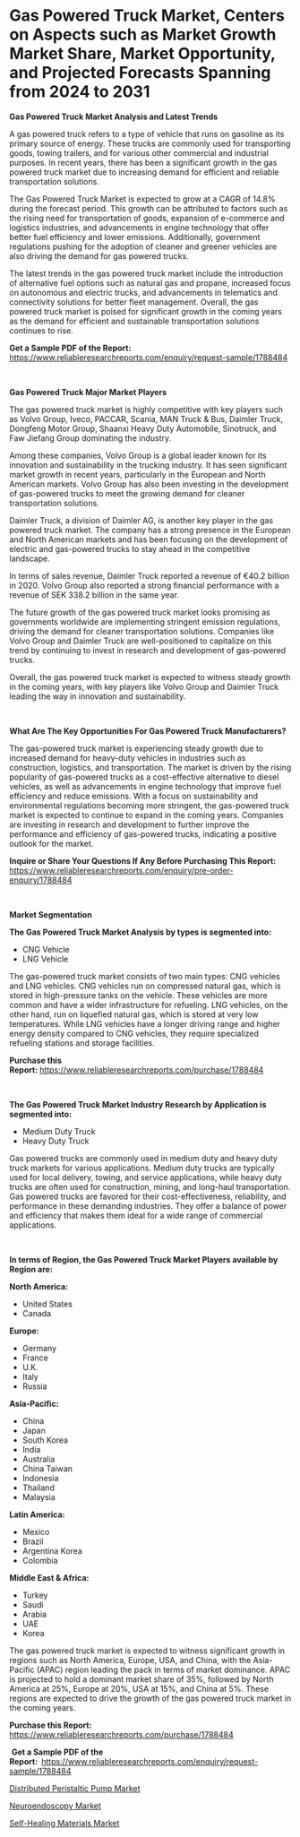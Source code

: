 <p><h1>Gas Powered Truck Market, Centers on Aspects such as Market Growth Market Share, Market Opportunity, and Projected Forecasts Spanning from 2024 to 2031</h1></p><p><strong>Gas Powered Truck Market Analysis and Latest Trends</strong></p>
<p><p>A gas powered truck refers to a type of vehicle that runs on gasoline as its primary source of energy. These trucks are commonly used for transporting goods, towing trailers, and for various other commercial and industrial purposes. In recent years, there has been a significant growth in the gas powered truck market due to increasing demand for efficient and reliable transportation solutions.</p><p>The Gas Powered Truck Market is expected to grow at a CAGR of 14.8% during the forecast period. This growth can be attributed to factors such as the rising need for transportation of goods, expansion of e-commerce and logistics industries, and advancements in engine technology that offer better fuel efficiency and lower emissions. Additionally, government regulations pushing for the adoption of cleaner and greener vehicles are also driving the demand for gas powered trucks.</p><p>The latest trends in the gas powered truck market include the introduction of alternative fuel options such as natural gas and propane, increased focus on autonomous and electric trucks, and advancements in telematics and connectivity solutions for better fleet management. Overall, the gas powered truck market is poised for significant growth in the coming years as the demand for efficient and sustainable transportation solutions continues to rise.</p></p>
<p><strong>Get a Sample PDF of the Report:&nbsp;</strong> <a href="https://www.reliableresearchreports.com/enquiry/request-sample/1788484">https://www.reliableresearchreports.com/enquiry/request-sample/1788484</a></p>
<p>&nbsp;</p>
<p><strong>Gas Powered Truck Major Market Players</strong></p>
<p><p>The gas powered truck market is highly competitive with key players such as Volvo Group, Iveco, PACCAR, Scania, MAN Truck & Bus, Daimler Truck, Dongfeng Motor Group, Shaanxi Heavy Duty Automobile, Sinotruck, and Faw Jiefang Group dominating the industry.</p><p>Among these companies, Volvo Group is a global leader known for its innovation and sustainability in the trucking industry. It has seen significant market growth in recent years, particularly in the European and North American markets. Volvo Group has also been investing in the development of gas-powered trucks to meet the growing demand for cleaner transportation solutions.</p><p>Daimler Truck, a division of Daimler AG, is another key player in the gas powered truck market. The company has a strong presence in the European and North American markets and has been focusing on the development of electric and gas-powered trucks to stay ahead in the competitive landscape.</p><p>In terms of sales revenue, Daimler Truck reported a revenue of €40.2 billion in 2020. Volvo Group also reported a strong financial performance with a revenue of SEK 338.2 billion in the same year.</p><p>The future growth of the gas powered truck market looks promising as governments worldwide are implementing stringent emission regulations, driving the demand for cleaner transportation solutions. Companies like Volvo Group and Daimler Truck are well-positioned to capitalize on this trend by continuing to invest in research and development of gas-powered trucks.</p><p>Overall, the gas powered truck market is expected to witness steady growth in the coming years, with key players like Volvo Group and Daimler Truck leading the way in innovation and sustainability.</p></p>
<p>&nbsp;</p>
<p><strong>What Are The Key Opportunities For Gas Powered Truck Manufacturers?</strong></p>
<p><p>The gas-powered truck market is experiencing steady growth due to increased demand for heavy-duty vehicles in industries such as construction, logistics, and transportation. The market is driven by the rising popularity of gas-powered trucks as a cost-effective alternative to diesel vehicles, as well as advancements in engine technology that improve fuel efficiency and reduce emissions. With a focus on sustainability and environmental regulations becoming more stringent, the gas-powered truck market is expected to continue to expand in the coming years. Companies are investing in research and development to further improve the performance and efficiency of gas-powered trucks, indicating a positive outlook for the market.</p></p>
<p><strong>Inquire or Share Your Questions If Any Before Purchasing This Report:</strong> <a href="https://www.reliableresearchreports.com/enquiry/pre-order-enquiry/1788484">https://www.reliableresearchreports.com/enquiry/pre-order-enquiry/1788484</a></p>
<p>&nbsp;</p>
<p><strong>Market Segmentation</strong></p>
<p><strong>The Gas Powered Truck Market Analysis by types is segmented into:</strong></p>
<p><ul><li>CNG Vehicle</li><li>LNG Vehicle</li></ul></p>
<p><p>The gas-powered truck market consists of two main types: CNG vehicles and LNG vehicles. CNG vehicles run on compressed natural gas, which is stored in high-pressure tanks on the vehicle. These vehicles are more common and have a wider infrastructure for refueling. LNG vehicles, on the other hand, run on liquefied natural gas, which is stored at very low temperatures. While LNG vehicles have a longer driving range and higher energy density compared to CNG vehicles, they require specialized refueling stations and storage facilities.</p></p>
<p><strong>Purchase this Report:&nbsp;</strong><a href="https://www.reliableresearchreports.com/purchase/1788484">https://www.reliableresearchreports.com/purchase/1788484</a></p>
<p>&nbsp;</p>
<p><strong>The Gas Powered Truck Market Industry Research by Application is segmented into:</strong></p>
<p><ul><li>Medium Duty Truck</li><li>Heavy Duty Truck</li></ul></p>
<p><p>Gas powered trucks are commonly used in medium duty and heavy duty truck markets for various applications. Medium duty trucks are typically used for local delivery, towing, and service applications, while heavy duty trucks are often used for construction, mining, and long-haul transportation. Gas powered trucks are favored for their cost-effectiveness, reliability, and performance in these demanding industries. They offer a balance of power and efficiency that makes them ideal for a wide range of commercial applications.</p></p>
<p>&nbsp;</p>
<p><strong>In terms of Region, the Gas Powered Truck Market Players available by Region are:</strong></p>
<p>
    <p> <strong> North America: </strong>
        <ul>
            <li>United States</li>
            <li>Canada</li>
        </ul>
        </p> 
    <p> <strong> Europe: </strong>
        <ul>
            <li>Germany</li>
            <li>France</li>
            <li>U.K.</li>
            <li>Italy</li>
            <li>Russia</li>
        </ul>
        </p> 
    <p> <strong> Asia-Pacific: </strong>
        <ul>
            <li>China</li>
            <li>Japan</li>
            <li>South Korea</li>
            <li>India</li>
            <li>Australia</li>
            <li>China Taiwan</li>
            <li>Indonesia</li>
            <li>Thailand</li>
            <li>Malaysia</li>
        </ul>
        </p> 
    <p> <strong> Latin America: </strong>
        <ul>
            <li>Mexico</li>
            <li>Brazil</li>
            <li>Argentina Korea</li>
            <li>Colombia</li>
        </ul>
        </p> 
    <p> <strong> Middle East & Africa: </strong>
        <ul>
            <li>Turkey</li>
            <li>Saudi</li>
            <li>Arabia</li>
            <li>UAE</li>
            <li>Korea</li>
        </ul>
    </p>
    </p>
<p><p>The gas powered truck market is expected to witness significant growth in regions such as North America, Europe, USA, and China, with the Asia-Pacific (APAC) region leading the pack in terms of market dominance. APAC is projected to hold a dominant market share of 35%, followed by North America at 25%, Europe at 20%, USA at 15%, and China at 5%. These regions are expected to drive the growth of the gas powered truck market in the coming years.</p></p>
<p><strong>Purchase this Report: </strong><a href="https://www.reliableresearchreports.com/purchase/1788484">https://www.reliableresearchreports.com/purchase/1788484</a></p>
<p>&nbsp;<strong>Get a Sample PDF of the Report:&nbsp;&nbsp;</strong><a href="https://www.reliableresearchreports.com/enquiry/request-sample/1788484">https://www.reliableresearchreports.com/enquiry/request-sample/1788484</a></p>
<p><strong></strong></p>
<p><p><a href="https://view.publitas.com/reportprime-1/distributed-peristaltic-pump-market-research-report-provides-critical-insights-that-can-help-shape-business-development-and-investment-strategies/">Distributed Peristaltic Pump Market</a></p><p><a href="https://view.publitas.com/reportprime-1/neuroendoscopy-market-research-report-provides-thorough-industry-overview-which-offers-an-in-depth-analysis-of-product-trends-and-new-market-divisions/">Neuroendoscopy Market</a></p><p><a href="https://view.publitas.com/reportprime-1/self-healing-materials-market-research-report-forecasted-for-period-from-2023-2030-by-market-type-market-application-and-region/">Self-Healing Materials Market</a></p></p>